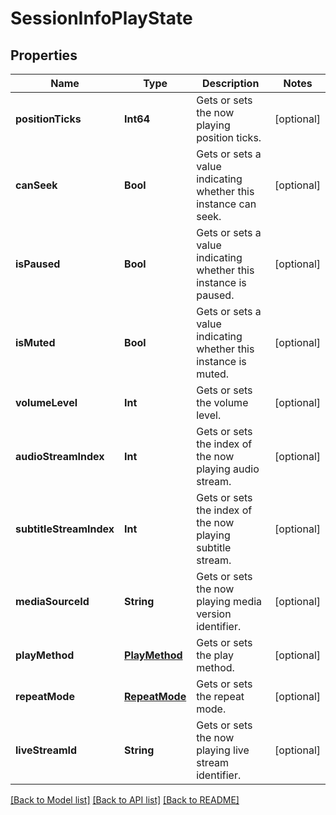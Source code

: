 # SessionInfoPlayState

## Properties
Name | Type | Description | Notes
------------ | ------------- | ------------- | -------------
**positionTicks** | **Int64** | Gets or sets the now playing position ticks. | [optional] 
**canSeek** | **Bool** | Gets or sets a value indicating whether this instance can seek. | [optional] 
**isPaused** | **Bool** | Gets or sets a value indicating whether this instance is paused. | [optional] 
**isMuted** | **Bool** | Gets or sets a value indicating whether this instance is muted. | [optional] 
**volumeLevel** | **Int** | Gets or sets the volume level. | [optional] 
**audioStreamIndex** | **Int** | Gets or sets the index of the now playing audio stream. | [optional] 
**subtitleStreamIndex** | **Int** | Gets or sets the index of the now playing subtitle stream. | [optional] 
**mediaSourceId** | **String** | Gets or sets the now playing media version identifier. | [optional] 
**playMethod** | [**PlayMethod**](PlayMethod.md) | Gets or sets the play method. | [optional] 
**repeatMode** | [**RepeatMode**](RepeatMode.md) | Gets or sets the repeat mode. | [optional] 
**liveStreamId** | **String** | Gets or sets the now playing live stream identifier. | [optional] 

[[Back to Model list]](../README.md#documentation-for-models) [[Back to API list]](../README.md#documentation-for-api-endpoints) [[Back to README]](../README.md)


